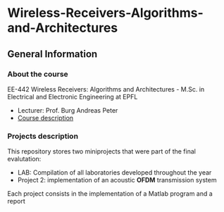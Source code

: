 # Wireless-Receivers-Algorithms-and-Architectures
## General Information 
### About the course 
EE-442 Wireless Receivers: Algorithms and Architectures - M.Sc. in Electrical and Electronic Engineering at EPFL
- Lecturer: Prof. Burg Andreas Peter
- [Course description](https://edu.epfl.ch/coursebook/en/wireless-receivers-algorithms-and-architectures-EE-442)
### Projects description
This repository stores two miniprojects that were part of the final evalutation:
- LAB: Compilation of all laboratories developed throughout the year 
- Project 2: implementation of an acoustic **OFDM** transmission system

Each project consists in the implementation of a Matlab program and a report  

